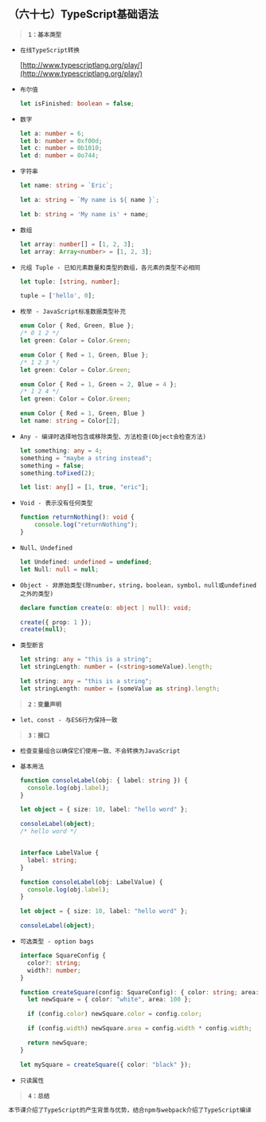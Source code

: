 ##  （六十七）TypeScript基础语法

> **`1：基本类型`**
- `在线TypeScript转换`

  [http://www.typescriptlang.org/play/](http://www.typescriptlang.org/play/)
- `布尔值`
  ```typescript
  let isFinished: boolean = false;
  ```

- `数字`
  ```typescript
  let a: number = 6;
  let b: number = 0xf00d;
  let c: number = 0b1010;
  let d: number = 0o744;
  ```

- `字符串`
  ```typescript
  let name: string = `Eric`;

  let a: string = `My name is ${ name }`;

  let b: string = 'My name is' + name;
  ```

- `数组`
  ```typescript
  let array: number[] = [1, 2, 3];
  let array: Array<number> = [1, 2, 3];
  ```

- `元组 Tuple - 已知元素数量和类型的数组，各元素的类型不必相同`
  ```typescript
  let tuple: [string, number];

  tuple = ['hello', 0];
  ```

- `枚举 - JavaScript标准数据类型补充`
  ```typescript
  enum Color { Red, Green, Blue };
  /* 0 1 2 */
  let green: Color = Color.Green;

  enum Color { Red = 1, Green, Blue };
  /* 1 2 3 */
  let green: Color = Color.Green;

  enum Color { Red = 1, Green = 2, Blue = 4 };
  /* 1 2 4 */
  let green: Color = Color.Green;

  enum Color { Red = 1, Green, Blue }
  let name: string = Color[2];
  ```

- `Any - 编译时选择地包含或移除类型、方法检查(Object会检查方法)`
  ```typescript
  let something: any = 4;
  something = "maybe a string instead";
  something = false;
  something.toFixed(2);

  let list: any[] = [1, true, "eric"];
  ```

- `Void - 表示没有任何类型`
  ```typescript
  function returnNothing(): void {
      console.log("returnNothing");
  }
  ```

- `Null、Undefined`
  ```typescript
  let Undefined: undefined = undefined;
  let Null: null = null;
  ```

- `Object - 非原始类型(除number，string，boolean，symbol，null或undefined之外的类型)`

  ```typescript
  declare function create(o: object | null): void;

  create({ prop: 1 });
  create(null);
  ```

- `类型断言`
  ```typescript
  let string: any = "this is a string";
  let stringLength: number = (<string>someValue).length;

  let string: any = "this is a string";
  let stringLength: number = (someValue as string).length;
  ```

> **`2：变量声明`**
  -  `let、const - 与ES6行为保持一致`

> **`3：接口`**
  -  `检查变量组合以确保它们使用一致、不会转换为JavaScript`

  - `基本用法`
    ```typescript
    function consoleLabel(obj: { label: string }) {
      console.log(obj.label);
    }

    let object = { size: 10, label: "hello word" };

    consoleLabel(object);
    /* hello word */


    interface LabelValue {
      label: string;
    }

    function consoleLabel(obj: LabelValue) {
      console.log(obj.label);
    }

    let object = { size: 10, label: "hello word" };

    consoleLabel(object);
    ```
  - `可选类型 - option bags`
    ```typescript
    interface SquareConfig {
      color?: string;
      width?: number;
    }

    function createSquare(config: SquareConfig): { color: string; area: number } {
      let newSquare = { color: "white", area: 100 };

      if (config.color) newSquare.color = config.color;

      if (config.width) newSquare.area = config.width * config.width;

      return newSquare;
    }

    let mySquare = createSquare({ color: "black" });
    ```
  - `只读属性`

> **`4：总结`**
```css
本节课介绍了TypeScript的产生背景与优势，结合npm与webpack介绍了TypeScript编译
```